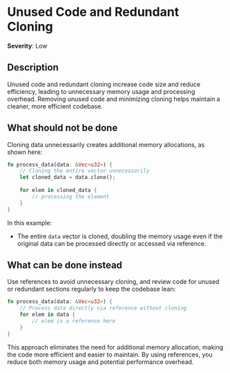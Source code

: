 # Unused Code and Redundant Cloning

**Severity**: Low

## Description

Unused code and redundant cloning increase code size and reduce efficiency, leading to unnecessary memory usage and
processing overhead. Removing unused code and minimizing cloning helps maintain a cleaner, more efficient codebase.

## What should not be done

Cloning data unnecessarily creates additional memory allocations, as shown here:

```rust
fn process_data(data: &Vec<u32>) {
    // Cloning the entire vector unnecessarily
    let cloned_data = data.clone();
    
    for elem in cloned_data {
        // processing the element
    }
}
```

In this example:

- The entire `data` vector is cloned, doubling the memory usage even if the original data can be processed directly or
  accessed via reference.

## What can be done instead

Use references to avoid unnecessary cloning, and review code for unused or redundant sections regularly to keep the
codebase lean:

```rust
fn process_data(data: &Vec<u32>) {
    // Process data directly via reference without cloning
    for elem in data {
        // elem is a reference here
    }
}
```

This approach eliminates the need for additional memory allocation, making the code more efficient and easier to
maintain. By using references, you reduce both memory usage and potential performance overhead.
